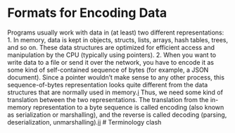 # Formats for Encoding Data 
Programs usually work with data in (at least) two different representations: 1.  In memory, data is kept in objects, structs, lists, arrays, hash tables, trees, and so on. These
data structures are optimized for efficient access and manipulation by the CPU (typically using
pointers). 2.  When you want to write data to a file or send it over the network, you have to encode it as some
kind of self-contained sequence of bytes (for example, a JSON document). Since a pointer wouldn’t
make sense to any other process, this sequence-of-bytes representation looks quite different from
the data structures that are normally used in
memory.[i](ch04.html#idm140605777487312) 
Thus, we need some kind of translation between the two representations. The translation from the
in-memory representation to a byte sequence is called encoding (also known as serialization or
marshalling), and the reverse is called decoding (parsing, deserialization,
unmarshalling).[ii](ch04.html#idm140605777478016) # Terminology clash